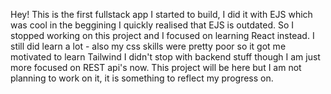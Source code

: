 Hey! This is the first fullstack app I started to build, I did it with EJS which was cool in the beggining I quickly realised that EJS is outdated.
So I stopped working on this project and I focused on learning React instead. I still did learn a lot - also my css skills were pretty poor so it got me motivated to learn Tailwind
I didn't stop with backend stuff though I am just more focused on REST api's now. This project will be here but I am not planning to work on it, it is something to reflect my progress on.
